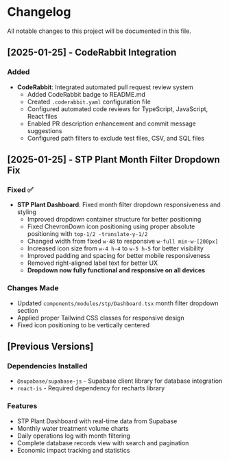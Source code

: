 # Changelog

All notable changes to this project will be documented in this file.

## [2025-01-25] - CodeRabbit Integration

### Added
- **CodeRabbit**: Integrated automated pull request review system
  - Added CodeRabbit badge to README.md
  - Created `.coderabbit.yaml` configuration file
  - Configured automated code reviews for TypeScript, JavaScript, React files
  - Enabled PR description enhancement and commit message suggestions
  - Configured path filters to exclude test files, CSV, and SQL files

## [2025-01-25] - STP Plant Month Filter Dropdown Fix

### Fixed ✅
- **STP Plant Dashboard**: Fixed month filter dropdown responsiveness and styling
  - Improved dropdown container structure for better positioning
  - Fixed ChevronDown icon positioning using proper absolute positioning with `top-1/2 -translate-y-1/2`
  - Changed width from fixed `w-48` to responsive `w-full min-w-[200px]`
  - Increased icon size from `w-4 h-4` to `w-5 h-5` for better visibility
  - Improved padding and spacing for better mobile responsiveness
  - Removed right-aligned label text for better UX
  - **Dropdown now fully functional and responsive on all devices**

### Changes Made
- Updated `components/modules/stp/Dashboard.tsx` month filter dropdown section
- Applied proper Tailwind CSS classes for responsive design
- Fixed icon positioning to be vertically centered

## [Previous Versions]

### Dependencies Installed
- `@supabase/supabase-js` - Supabase client library for database integration
- `react-is` - Required dependency for recharts library

### Features
- STP Plant Dashboard with real-time data from Supabase
- Monthly water treatment volume charts
- Daily operations log with month filtering
- Complete database records view with search and pagination
- Economic impact tracking and statistics
